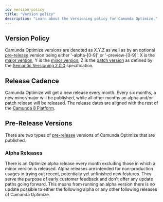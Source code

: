 ```yaml
---
id: version-policy
title: "Version policy"
description: "Learn about the Versioning policy for Camunda Optimize."
---
```


## Version Policy

Camunda Optimize versions are denoted as X.Y.Z as well as by an optional [pre-release](https://semver.org/spec/v2.0.0.html#spec-item-9) version being either '-alpha-[0-9]' or '-preview-[0-9]'. X is the [major version](https://semver.org/spec/v2.0.0.html#spec-item-4), Y is the [minor version](https://semver.org/spec/v2.0.0.html#spec-item-7), Z is the [patch version](https://semver.org/spec/v2.0.0.html#spec-item-6) as defined by the [Semantic Versioning 2.0.0](https://semver.org/spec/v2.0.0.html) specification.

## Release Cadence

Camunda Optimize will get a new release every month. Every six months, a new minor/major will be published, while all other months an alpha and/or patch release will be released. The release dates are aligned with the rest of the [Camunda 8 Platform]($docs$/reference/release-policy).

## Pre-Release Versions

There are two types of [pre-release](https://semver.org/spec/v2.0.0.html#spec-item-9) versions of Camunda Optimize that are published.

### Alpha Releases

There is an Optimize alpha release every month excluding those in which a minor version is released. Alpha releases are intended for non-production usages in trying out recent, potentially yet unfinished new features.
They serve the purpose of early customer feedback and don't offer any update paths going forward. This means from running an alpha version there is no update possible to either the following alpha or any other following releases of Camunda Optimize.
